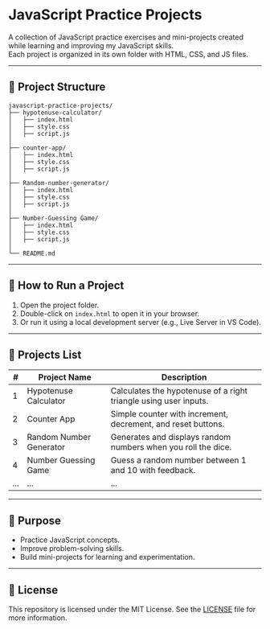 # JavaScript Practice Projects

A collection of JavaScript practice exercises and mini-projects created while learning and improving my JavaScript skills.  
Each project is organized in its own folder with HTML, CSS, and JS files.

---

## 📂 Project Structure

```
javascript-practice-projects/
├── hypotenuse-calculator/
│   ├── index.html
│   ├── style.css
│   ├── script.js
│
├── counter-app/
│   ├── index.html
│   ├── style.css
│   ├── script.js
│
├── Random-number-generator/
│   ├── index.html
│   ├── style.css
│   ├── script.js
│
├── Number-Guessing Game/
│   ├── index.html
│   ├── style.css
│   ├── script.js
│
└── README.md
```

---

## 🚀 How to Run a Project

1. Open the project folder.
2. Double-click on `index.html` to open it in your browser.
3. Or run it using a local development server (e.g., Live Server in VS Code).

---

## 📌 Projects List

| #   | Project Name            | Description                                                      |
| --- | ----------------------- | ---------------------------------------------------------------- |
| 1   | Hypotenuse Calculator   | Calculates the hypotenuse of a right triangle using user inputs. |
| 2   | Counter App             | Simple counter with increment, decrement, and reset buttons.     |
| 3   | Random Number Generator | Generates and displays random numbers when you roll the dice.    |
| 4   | Number Guessing Game    | Guess a random number between 1 and 10 with feedback.            |
| ... | ...                     | ...                                                              |

---

## 🎯 Purpose

- Practice JavaScript concepts.
- Improve problem-solving skills.
- Build mini-projects for learning and experimentation.

---

## 📜 License

This repository is licensed under the MIT License. See the [LICENSE](LICENSE) file for more information.
